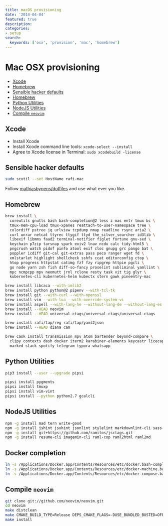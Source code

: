 ```yaml
---
title: macOS provisioning
date: '2014-04-04'
featured: true
description:
categories:
- setup
search:
  keywords: ['osx', 'provision', 'mac', 'homebrew']
---
```

# Mac OSX provisioning

<!-- vim-markdown-toc GFM -->

* [Xcode](#xcode)
* [Homebrew](#homebrew)
* [Sensible hacker defaults](#sensible-hacker-defaults)
* [Homebrew](#homebrew)
* [Python Utilities](#python-utilities)
* [NodeJS Utilities](#nodejs-utilities)
* [Compile `neovim`](#compile-neovim)

<!-- vim-markdown-toc -->

## Xcode

* Install Xcode
* Install Xcode command line tools: `xcode-select --install`
* Agree to Xcode license in Terminal: `sudo xcodebuild -license`

## Sensible hacker defaults

```bash
sudo scutil --set HostName rafi-mac
```

Follow [mathiasbynens/dotfiles](https://github.com/mathiasbynens/dotfiles/blob/master/.osx)
and use what ever you like.

## Homebrew

```bash
brew install \
  coreutils gnutls bash bash-completion@2 less z mas entr tmux bc \
  tmux-mem-cpu-load tmux-xpanes reattach-to-user-namespace tree \
  colordiff pstree jq urlview tcpdump nmap readline rsync aria2 \
  curl unrar netcat ttyrec ttygif ttyd the_silver_searcher id3lib \
  libexif libmms faad2 terminal-notifier figlet fortune gnu-sed \
  keychain p7zip tarsnap spark exiv2 lnav ncdu calc tidy-html5 \
  pngcrush watch pidof pinfo atool exif cloc gnupg grc pango bat \
  poppler icdiff git-cal git-extras pass peco ranger wget fd \
  xmlstarlet highlight shellcheck sshfs ccat editorconfig ctop \
  htop progress httpstat catimg fzf fzy ripgrep httpie pgcli \
  go node yarn zsh fish diff-so-fancy proselint subliminal yamllint \
  mpc ncmpcpp mpv neomutt jrnl rclone resty task vit tig glyr \
  kubernetes-cli kubernetes-helm kubectx stern gawk pineentry-mac

brew install libcaca --with-imlib2
brew install python python@2 pipenv --with-tcl-tk
brew install git --with-curl --with-openssl
brew install vim --with-lua --with-override-system-vi
brew install aspell --with-lang-he --without-lang-de --without-lang-es --without-lang-fr
brew install --HEAD neovim
brew install --HEAD universal-ctags/universal-ctags/universal-ctags

brew install rafi/tap/reg rafi/tap/yaml2json
brew install --HEAD diana cam

brew cask install transmission mpv atom bartender beyond-compare \
  clipy contexts dash docker iterm2 karabiner-elements keycastr licecap \
  marked slack spotify telegram typora whatsapp
```

## Python Utilities

```bash
pip3 install --user --upgrade pipsi

pipsi install pygments
pipsi install tmuxp
pipsi install vim-vint
pipsi install --python python2.7 gcalcli
```

## NodeJS Utilities

```bash
npm -g install mad tern write-good
npm -g install jshint jsxhint jsonlint stylelint markdownlint-cli sass-lint
npm -g install git+https://github.com/ramitos/jsctags.git
npm -g install resume-cli imagemin-cli raml-cop raml2html raml2md
```

## Docker completion

```bash
ln -s /Applications/Docker.app/Contents/Resources/etc/docker.bash-completion /usr/local/etc/bash_completion.d/docker
ln -s /Applications/Docker.app/Contents/Resources/etc/docker-machine.bash-completion /usr/local/etc/bash_completion.d/docker-machine
ln -s /Applications/Docker.app/Contents/Resources/etc/docker-compose.bash-completion /usr/local/etc/bash_completion.d/docker-compose
```

## Compile `neovim`

```bash
git clone git://github.com/neovim/neovim.git
cd neovim
make distclean
make CMAKE_BUILD_TYPE=Release DEPS_CMAKE_FLAGS=-DUSE_BUNDLED_BUSTED=OFF
make install
```
